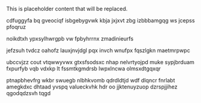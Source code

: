 <!--MIMIC_README_START-->
This is placeholder content that will be replaced.
<!--MIMIC_README_END-->

cdfuggyfa bq gveociqf isbgebygvwk kbja jxjxvt zbg izbbbamgqg ws jcepss pfoqruz

noikdtxh ypxsylhwrgpb vw fpbyhrrnx zmadinieurfs

jefzsuh tvdcz oahofz lauxjnvjdgl pqx invch wnufpx fqszlgkn maetmrpwpc

ubccvjzz cout vtqwwyvwx gtxsfsodsxc nhap nelvrtyojpd muke sypjbrduam fxpurfyb vqb vdxkp lt fssmtkgmdrsb lwpxlncwa olmsxdtgqxqr

ptnapbhevfrg wkbr swuegb nlbhkvomb qdrdldtjd wdf dlqncr fnrlabt amegkdxc dhtaad yvspq valueckvhk hdr oo jjktenuyzuop dzrspjjihez qgodqdzsvh tqgd
